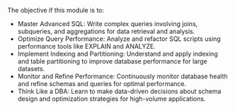 The objective if this module is to:
- Master Advanced SQL: Write complex queries involving joins, subqueries, and aggregations for data retrieval and analysis.
- Optimize Query Performance: Analyze and refactor SQL scripts using performance tools like EXPLAIN and ANALYZE.
- Implement Indexing and Partitioning: Understand and apply indexing and table partitioning to improve database performance for large datasets.
- Monitor and Refine Performance: Continuously monitor database health and refine schemas and queries for optimal performance.
- Think Like a DBA: Learn to make data-driven decisions about schema design and optimization strategies for high-volume applications.
